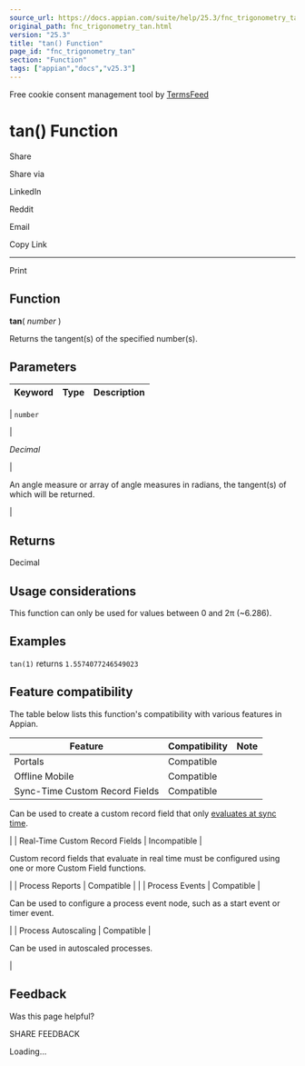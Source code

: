```yaml
---
source_url: https://docs.appian.com/suite/help/25.3/fnc_trigonometry_tan.html
original_path: fnc_trigonometry_tan.html
version: "25.3"
title: "tan() Function"
page_id: "fnc_trigonometry_tan"
section: "Function"
tags: ["appian","docs","v25.3"]
---
```



Free cookie consent management tool by [TermsFeed](https://www.termsfeed.com/)

# tan() Function

Share

Share via

LinkedIn

Reddit

Email

Copy Link

* * *

Print

## Function

**tan**( _number_ )

Returns the tangent(s) of the specified number(s).

## Parameters

| Keyword | Type | Description |
| --- | --- | --- |
|
`number`

 |

_Decimal_

 |

An angle measure or array of angle measures in radians, the tangent(s) of which will be returned.

 |

## Returns

Decimal

## Usage considerations

This function can only be used for values between 0 and 2π (~6.286).

## Examples

`tan(1)` returns `1.5574077246549023`

## Feature compatibility

The table below lists this function's compatibility with various features in Appian.

| Feature | Compatibility | Note |
| --- | --- | --- |
| Portals | Compatible |  |
| Offline Mobile | Compatible |  |
| Sync-Time Custom Record Fields | Compatible |
Can be used to create a custom record field that only [evaluates at sync time](custom-record-fields.html#prodlink-sync-time-evaluations).

 |
| Real-Time Custom Record Fields | Incompatible |

Custom record fields that evaluate in real time must be configured using one or more Custom Field functions.

 |
| Process Reports | Compatible |  |
| Process Events | Compatible |

Can be used to configure a process event node, such as a start event or timer event.

 |
| Process Autoscaling | Compatible |

Can be used in autoscaled processes.

 |

## Feedback

Was this page helpful?

SHARE FEEDBACK

Loading...
